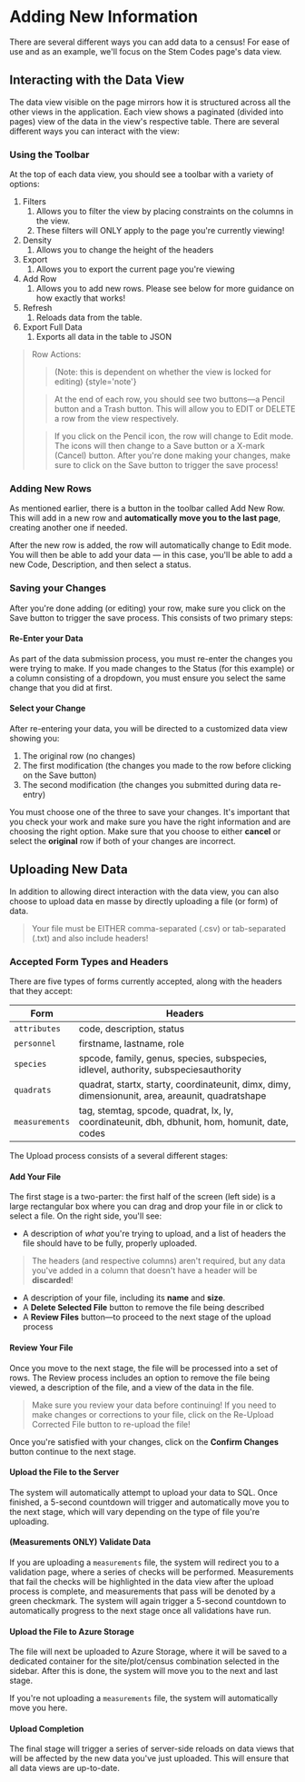 # Adding New Information

There are several different ways you can add data to a census! For ease of use and as an example,
we'll focus on the Stem Codes page's data view.

## Interacting with the Data View

The data view visible on the page mirrors how it is structured across all the other views in
the application. Each view shows a paginated (divided into pages) view of the data in the view's
respective table. There are several different ways you can interact with the view:

### Using the Toolbar

At the top of each data view, you should see a toolbar with a variety of options:

1. Filters
   1. Allows you to filter the view by placing constraints on the columns in the view.
   2. These filters will ONLY apply to the page you're currently viewing!
2. Density
   1. Allows you to change the height of the headers
3. Export
   1. Allows you to export the current page you're viewing
4. Add Row
   1. Allows you to add new rows. Please see below for more guidance on how exactly that works!
5. Refresh
   1. Reloads data from the table.
6. Export Full Data
   1. Exports all data in the table to JSON

> Row Actions:
>
> > (Note: this is dependent on whether the view is locked for editing)
> > {style='note'}
>
> > At the end of each row, you should see two buttons&mdash;a Pencil button and a Trash button.
> > This
> > will allow you to EDIT or DELETE a row from the view respectively.
>
> > If you click on the Pencil icon, the row will change to Edit mode. The icons will then
> > change to a Save button or a X-mark (Cancel) button. After you're done making your changes,
> > make sure to click on the Save button to trigger the save process!

### Adding New Rows

As mentioned earlier, there is a button in the toolbar called Add New Row. This will add in a
new row and **automatically move you to the last page**, creating another one if needed.

After the new row is added, the row will automatically change to Edit mode. You will then be
able to add your data &mdash; in this case, you'll be able to add a new Code, Description, and
then select a status.

### Saving your Changes

After you're done adding (or editing) your row, make sure you click on the Save button to
trigger the save process. This consists of two primary steps:

#### Re-Enter your Data

As part of the data submission process, you must re-enter the changes you were trying to make.
If you made changes to the Status (for this example) or a column consisting of a dropdown, you
must ensure you select the same change that you did at first.

#### Select your Change

After re-entering your data, you will be directed to a customized data view showing you:

1. The original row (no changes)
2. The first modification (the changes you made to the row before clicking on the Save button)
3. The second modification (the changes you submitted during data re-entry)

You must choose one of the three to save your changes. It's important that you check your work
and make sure you have the right information and are choosing the right option. Make sure that
you choose to either **cancel** or select the **original** row if both of your changes are
incorrect.

## Uploading New Data

In addition to allowing direct interaction with the data view, you can also choose to upload
data en masse by directly uploading a file (or form) of data.

> Your file must be EITHER comma-separated (.csv) or tab-separated (.txt) and also include headers!

### Accepted Form Types and Headers

There are five types of forms currently accepted, along with the headers that they accept:

| Form           | Headers                                                                                          |
| -------------- | ------------------------------------------------------------------------------------------------ |
| `attributes`   | code, description, status                                                                        |
| `personnel`    | firstname, lastname, role                                                                        |
| `species`      | spcode, family, genus, species, subspecies, idlevel, authority, subspeciesauthority              |
| `quadrats`     | quadrat, startx, starty, coordinateunit, dimx, dimy, dimensionunit, area, areaunit, quadratshape |
| `measurements` | tag, stemtag, spcode, quadrat, lx, ly, coordinateunit, dbh, dbhunit, hom, homunit, date, codes   |

The Upload process consists of a several different stages:

#### Add Your File

The first stage is a two-parter: the first half of the screen (left side) is a large rectangular
box where you can drag and drop your file in or click to select a file. On the right side,
you'll see:

- A description of _what_ you're trying to upload, and a list of headers the file should have
  to be fully, properly uploaded.

> The headers (and respective columns) aren't required, but any data you've added in a column
> that doesn't have a header will be **discarded**!

- A description of your file, including its **name** and **size**.
- A **Delete Selected File** button to remove the file being described
- A **Review Files** button&mdash;to proceed to the next stage of the upload process

#### Review Your File

Once you move to the next stage, the file will be processed into a set of rows. The Review
process includes an option to remove the file being viewed, a description of the file, and a
view of the data in the file.

> Make sure you review your data before continuing! If you need to make changes or corrections
> to your file, click on the Re-Upload Corrected File button to re-upload the file!

Once you're satisfied with your changes, click on the **Confirm Changes** button continue to the
next stage.

#### Upload the File to the Server

The system will automatically attempt to upload your data to SQL. Once finished, a 5-second
countdown will trigger and automatically move you to the next stage, which will vary depending
on the type of file you're uploading.

#### (Measurements ONLY) Validate Data

If you are uploading a `measurements` file, the system will redirect you to a validation page,
where a series of checks will be performed. Measurements that fail the checks will be
highlighted in the data view after the upload process is complete, and measurements that pass
will be denoted by a green checkmark. The system will again trigger a 5-second countdown to
automatically progress to the next stage once all validations have run.

#### Upload the File to Azure Storage

The file will next be uploaded to Azure Storage, where it will be saved to a dedicated container
for the site/plot/census combination selected in the sidebar. After this is done, the system
will move you to the next and last stage.

If you're not uploading a `measurements` file, the system will automatically move you here.

#### Upload Completion

The final stage will trigger a series of server-side reloads on data views that will be affected
by the new data you've just uploaded. This will ensure that all data views are up-to-date.
